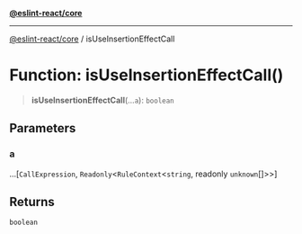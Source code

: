 [**@eslint-react/core**](../README.md)

***

[@eslint-react/core](../README.md) / isUseInsertionEffectCall

# Function: isUseInsertionEffectCall()

> **isUseInsertionEffectCall**(...`a`): `boolean`

## Parameters

### a

...[`CallExpression`, `Readonly`\<`RuleContext`\<`string`, readonly `unknown`[]\>\>]

## Returns

`boolean`
